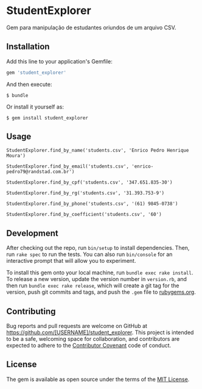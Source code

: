# StudentExplorer

Gem para manipulação de estudantes oriundos de um arquivo CSV.

## Installation

Add this line to your application's Gemfile:

```ruby
gem 'student_explorer'
```

And then execute:

    $ bundle

Or install it yourself as:

    $ gem install student_explorer

## Usage

    StudentExplorer.find_by_name('students.csv', 'Enrico Pedro Henrique Moura')

    StudentExplorer.find_by_email('students.csv', 'enrico-pedro79@randstad.com.br')

    StudentExplorer.find_by_cpf('students.csv', '347.651.835-30')

    StudentExplorer.find_by_rg('students.csv', '31.393.753-9')

    StudentExplorer.find_by_phone('students.csv', '(61) 9845-0738')

    StudentExplorer.find_by_coefficient('students.csv', '60')

## Development

After checking out the repo, run `bin/setup` to install dependencies. Then, run `rake spec` to run the tests. You can also run `bin/console` for an interactive prompt that will allow you to experiment.

To install this gem onto your local machine, run `bundle exec rake install`. To release a new version, update the version number in `version.rb`, and then run `bundle exec rake release`, which will create a git tag for the version, push git commits and tags, and push the `.gem` file to [rubygems.org](https://rubygems.org).

## Contributing

Bug reports and pull requests are welcome on GitHub at https://github.com/[USERNAME]/student_explorer. This project is intended to be a safe, welcoming space for collaboration, and contributors are expected to adhere to the [Contributor Covenant](http://contributor-covenant.org) code of conduct.


## License

The gem is available as open source under the terms of the [MIT License](http://opensource.org/licenses/MIT).
